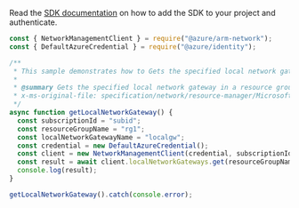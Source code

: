 Read the [SDK documentation](https://github.com/Azure/azure-sdk-for-js/blob/%40azure%2Farm-network_27.0.0/sdk/network/arm-network/README.md) on how to add the SDK to your project and authenticate.

```javascript
const { NetworkManagementClient } = require("@azure/arm-network");
const { DefaultAzureCredential } = require("@azure/identity");

/**
 * This sample demonstrates how to Gets the specified local network gateway in a resource group.
 *
 * @summary Gets the specified local network gateway in a resource group.
 * x-ms-original-file: specification/network/resource-manager/Microsoft.Network/stable/2021-05-01/examples/LocalNetworkGatewayGet.json
 */
async function getLocalNetworkGateway() {
  const subscriptionId = "subid";
  const resourceGroupName = "rg1";
  const localNetworkGatewayName = "localgw";
  const credential = new DefaultAzureCredential();
  const client = new NetworkManagementClient(credential, subscriptionId);
  const result = await client.localNetworkGateways.get(resourceGroupName, localNetworkGatewayName);
  console.log(result);
}

getLocalNetworkGateway().catch(console.error);
```
